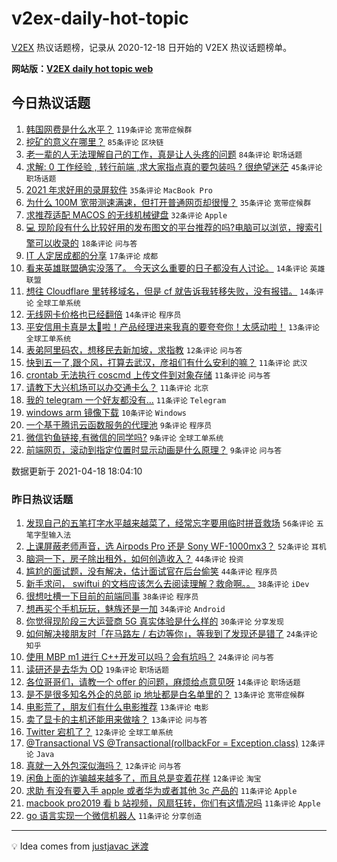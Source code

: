 # v2ex-daily-hot-topic

[V2EX](https://www.v2ex.com/) 热议话题榜，记录从 2020-12-18 日开始的 V2EX 热议话题榜单。

**网站版：[V2EX daily hot topic web](https://boojack.github.io/v2ex-daily-hot-topic-web/)**

## 今日热议话题

<!-- TODAY BEGIN -->

1. [韩国网费是什么水平？](https://www.v2ex.com/t/771392) `119条评论` `宽带症候群`
1. [挖矿的意义在哪里？](https://www.v2ex.com/t/771413) `85条评论` `区块链`
1. [老一辈的人无法理解自己的工作，真是让人头疼的问题](https://www.v2ex.com/t/771477) `84条评论` `职场话题`
1. [求解: 0 工作经验 , 转行前端 ,求大家指点真的要包装吗 ? 很绝望迷茫](https://www.v2ex.com/t/771456) `45条评论` `职场话题`
1. [2021 年求好用的录屏软件](https://www.v2ex.com/t/771406) `35条评论` `MacBook Pro`
1. [为什么 100M 宽带测速满速，但打开普通网页却很慢？](https://www.v2ex.com/t/771412) `35条评论` `宽带症候群`
1. [求推荐适配 MACOS 的无线机械键盘](https://www.v2ex.com/t/771490) `32条评论` `Apple`
1. [💻 现阶段有什么比较好用的发布图文的平台推荐的吗?电脑可以浏览，搜索引擎可以收录的](https://www.v2ex.com/t/771411) `18条评论` `问与答`
1. [IT 人定居成都的分享](https://www.v2ex.com/t/771506) `17条评论` `成都`
1. [看来英雄联盟确实没落了。 今天这么重要的日子都没有人讨论。](https://www.v2ex.com/t/771498) `14条评论` `英雄联盟`
1. [想往 Cloudflare 里转移域名，但是 cf 就告诉我转移失败，没有报错。](https://www.v2ex.com/t/771388) `14条评论` `全球工单系统`
1. [无线网卡价格也已经翻倍](https://www.v2ex.com/t/771396) `14条评论` `程序员`
1. [平安信用卡真是太🐂啦！产品经理进来我真的要夸夸你！太感动啦！](https://www.v2ex.com/t/771519) `13条评论` `全球工单系统`
1. [表弟阿里码农，想移民去新加坡，求指教](https://www.v2ex.com/t/771496) `12条评论` `问与答`
1. [快到五一了,跟个风，打算去武汉，彦祖们有什么安利的嘛？](https://www.v2ex.com/t/771507) `11条评论` `武汉`
1. [crontab 无法执行 coscmd 上传文件到对象存储](https://www.v2ex.com/t/771463) `11条评论` `问与答`
1. [请教下大兴机场可以办交通卡么？](https://www.v2ex.com/t/771436) `11条评论` `北京`
1. [我的 telegram 一个好友都没有…](https://www.v2ex.com/t/771414) `11条评论` `Telegram`
1. [windows arm 镜像下载](https://www.v2ex.com/t/771415) `10条评论` `Windows`
1. [一个基于腾讯云函数服务的代理池](https://www.v2ex.com/t/771489) `9条评论` `程序员`
1. [微信钓鱼链接,有微信的同学吗?](https://www.v2ex.com/t/771479) `9条评论` `全球工单系统`
1. [前端网页，滚动到指定位置时显示动画是什么原理？](https://www.v2ex.com/t/771478) `9条评论` `问与答`

数据更新于 2021-04-18 18:04:10

<!-- TODAY END -->

### 昨日热议话题

<!-- YESTERDAY BEGIN -->

1. [发现自己的五笔打字水平越来越菜了，经常忘字要用临时拼音救场](https://www.v2ex.com/t/771228) `56条评论` `五笔字型输入法`
1. [上课屏蔽老师声音，选 Airpods Pro 还是 Sony WF-1000mx3？](https://www.v2ex.com/t/771262) `52条评论` `耳机`
1. [脑洞一下，房子除出租外，如何创造收入？](https://www.v2ex.com/t/771230) `44条评论` `投资`
1. [尴尬的面试题，没有解决，估计面试官在后台偷笑](https://www.v2ex.com/t/771236) `44条评论` `程序员`
1. [新手求问， swiftui 的文档应该怎么去阅读理解？救命啊。。](https://www.v2ex.com/t/771241) `38条评论` `iDev`
1. [很想吐槽一下目前的前端同事](https://www.v2ex.com/t/771320) `38条评论` `程序员`
1. [想再买个手机玩玩，魅族还是一加](https://www.v2ex.com/t/771270) `34条评论` `Android`
1. [你觉得现阶段三大运营商 5G 真实体验是什么样的](https://www.v2ex.com/t/771340) `30条评论` `分享发现`
1. [如何解决接朋友时「在马路左 / 右边等你」，等我到了发现还是错了](https://www.v2ex.com/t/771298) `24条评论` `知乎`
1. [使用 MBP m1 进行 C++开发可以吗？会有坑吗？](https://www.v2ex.com/t/771314) `24条评论` `问与答`
1. [读研还是去华为 OD](https://www.v2ex.com/t/771327) `19条评论` `职场话题`
1. [各位哥哥们，请教一个 offer 的问题，麻烦给点意见呀](https://www.v2ex.com/t/771222) `14条评论` `职场话题`
1. [是不是很多知名外企的总部 ip 地址都是白名单里的？](https://www.v2ex.com/t/771354) `13条评论` `宽带症候群`
1. [电影荒了，朋友们有什么电影推荐](https://www.v2ex.com/t/771317) `13条评论` `电影`
1. [卖了显卡的主机还能用来做啥？](https://www.v2ex.com/t/771316) `13条评论` `问与答`
1. [Twitter 宕机了？](https://www.v2ex.com/t/771344) `12条评论` `全球工单系统`
1. [@Transactional VS @Transactional(rollbackFor = Exception.class)](https://www.v2ex.com/t/771273) `12条评论` `Java`
1. [真就一入外包深似海吗？](https://www.v2ex.com/t/771246) `12条评论` `问与答`
1. [闲鱼上面的诈骗越来越多了，而且总是变着花样](https://www.v2ex.com/t/771226) `12条评论` `淘宝`
1. [求助 有没有要入手 apple 或者华为或者其他 3c 产品的](https://www.v2ex.com/t/771360) `11条评论` `Apple`
1. [macbook pro2019 看 b 站视频，风扇狂转，你们有这情况吗](https://www.v2ex.com/t/771348) `11条评论` `Apple`
1. [go 语言实现一个微信机器人](https://www.v2ex.com/t/771307) `11条评论` `分享创造`

<!-- YESTERDAY END -->

---

💡 Idea comes from [justjavac 迷渡](https://github.com/justjavac/)
